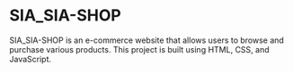 # SIA_SIA-SHOP

SIA_SIA-SHOP is an e-commerce website that allows users to browse and purchase various products. This project is built using HTML, CSS, and JavaScript.